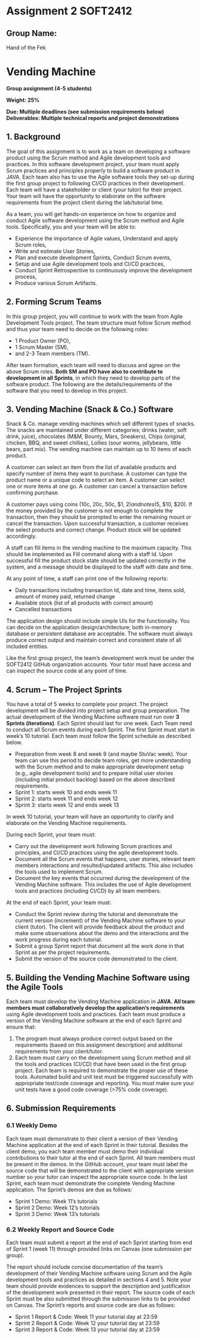 # Assignment 2 SOFT2412

## Group Name:

Hand of the Fek

# Vending Machine

**Group assignment (4-5 students)**

**Weight: 25%**

**Due: Multiple deadlines (see submission requirements below) Deliverables: Multiple technical reports and project demonstrations**

## 1. Background
The goal of this assignment is to work as a team on developing a software product using the Scrum method and Agile development tools and practices. In this software development project, your team must apply Scrum practices and principles properly to build a software product in JAVA. Each team also has to use the Agile software tools they set-up during the first group project to following CI/CD practices in their development. Each team will have a stakeholder or client (your tutor) for their project. Your team will have the opportunity to elaborate on the software requirements from the project client during the lab/tutorial time.

As a team, you will get hands-on experience on how to organize and conduct Agile software development using the Scrum method and Agile tools. Specifically, you and your team will be able to:

* Experience the importance of Agile values, Understand and apply Scrum roles,
* Write and estimate User Stories,
* Plan and execute development Sprints, Conduct Scrum events,
* Setup and use Agile development tools and CI/CD practices,
* Conduct Sprint Retrospective to continuously improve the development process, 
* Produce various Scrum Artifacts.

## 2. Forming Scrum Teams
In this group project, you will continue to work with the team from Agile Development Tools project. The team structure must follow Scrum method and thus your team need to decide on the following roles:

* 1 Product Owner (PO),
* 1 Scrum Master (SM), 
* and 2-3 Team members (TM).

After team formation, each team will need to discuss and agree on the above Scrum roles. **Both SM and PO have also to contribute to development in all Sprints**, in which they need to develop parts of the software product. The following are the details/requirements of the software that you need to develop in this project.

## 3. Vending Machine (Snack & Co.) Software
Snack & Co. manage vending machines which sell different types of snacks. The snacks are maintained under different categories; drinks (water, soft drink, juice), chocolates (M&M, Bounty, Mars, Sneakers), Chips (original, chicken, BBQ, and sweet chillies), Lollies (sour worms, jellybeans, little bears, part mix). The vending machine can maintain up to 10 items of each product.

A customer can select an item from the list of available products and specify number of items they want to purchase. A customer can type the product name or a unique code to select an item. A customer can select one or more items at one go. A customer can cancel a transaction before confirming purchase.

A customer pays using coins (10c, 20c, 50c, $1, $2) and notes ($5, $10, $20). If the money provided by the customer is not enough to complete the transaction, then they should be prompted to enter the remaining mount or cancel the transaction. Upon successful transaction, a customer receives the select products and correct change. Product stock will be updated accordingly.

A staff can fill items in the vending machine to the maximum capacity. This should be implemented as Fill command along with a staff Id. Upon successful fill the product stock state should be updated correctly in the system, and a message should be displayed to the staff with date and time.

At any point of time, a staff can print one of the following reports:
* Daily transactions including transaction Id, date and time, items sold, amount of money paid, returned change
* Available stock (list of all products with correct amount)
* Cancelled transactions

The application design should include simple UIs for the functionality. You can decide on the application design/architecture; both in-memory database or persistent database are acceptable. The software must always produce correct output and maintain correct and consistent state of all included entities.

Like the first group project, the team’s development work must be under the SOFT2412 GitHub organization accounts. Your tutor must have access and can inspect the source code at any point of time.

## 4. Scrum – The Project Sprints
You have a total of 5 weeks to complete your project. The project development will be divided into project setup and group preparation. The actual development of the Vending Machine software must run over **3 Sprints (iterations)**. Each Sprint should last for one week. Each Team need to conduct all Scrum events during each Sprint. The first Sprint must start in week’s 10 tutorial. Each team must follow the Sprint schedule as described below.

* Preparation from week 8 and week 9 (and maybe StuVac week). Your team can use this period to decide team roles, get more understanding with the Scrum method and to make appropriate development setup (e.g., agile development tools) and to prepare initial user stories (including initial product backlog) based on the above described requirements.
* Sprint 1: starts week 10 and ends week 11 
* Sprint 2: starts week 11 and ends week 12 
* Sprint 3: starts week 12 and ends week 13

In week 10 tutorial, your team will have an opportunity to clarify and elaborate on the Vending Machine requirements. 

During each Sprint, your team must:
* Carry out the development work following Scrum practices and principles, and CI/CD practices using the agile development tools.
* Document all the Scrum events that happens, user stories, relevant team members interactions and resulted/updated artifacts. This also includes the tools used to implement Scrum.
* Document the key events that occurred during the development of the Vending Machine software. This includes the use of Agile development tools and practices (including CI/CD) by all team members.

At the end of each Sprint, your team must:
* Conduct the Sprint review during the tutorial and demonstrate the current version (increment) of the Vending Machine software to your client (tutor). The client will provide feedback about the product and make some observations about the demo and the interactions and the work progress during each tutorial.
* Submit a group Sprint report that document all the work done in that Sprint as per the project requirements. 
* Submit the version of the source code demonstrated to the client.

## 5. Building the Vending Machine Software using the Agile Tools
Each team must develop the Vending Machine application in **JAVA**. __All team members must collaboratively develop the application’s requirements__ using Agile development tools and practices. Each team must produce a version of the Vending Machine software at the end of each Sprint and ensure that:

1. The program must always produce correct output based on the requirements (based on this assignment description) and additional requirements from your client/tutor.
2. Each team must carry on the development using Scrum method and all the tools and practices (CI/CD) that have been used in the first group project. Each team is required to demonstrate the proper use of these tools. Automated build and unit test must be triggered successfully with appropriate test/code coverage and reporting. You must make sure your unit tests have a good code coverage (>75% code coverage).

## 6. Submission Requirements
### 6.1 Weekly Demo
Each team must demonstrate to their client a version of their Vending Machine application at the end of each Sprint in their tutorial. Besides the client demo, you each team member must demo their individual contributions to their tutor at the end of each Sprint. All team members must be present in the demos. In the GitHub account, your team must label the source code that will be demonstrated to the client with appropriate version number so your tutor can inspect the appropriate source code. In the last Sprint, each team must demonstrate the complete Vending Machine application. The Sprint’s demos are due as follows:
* Sprint 1 Demo: Week 11’s tutorials 
* Sprint 2 Demo: Week 12’s tutorials 
* Sprint 3 Demo: Week 13’s tutorials

### 6.2 Weekly Report and Source Code
Each team must submit a report at the end of each Sprint starting from end of Sprint 1 (week 11) through provided links on Canvas (one submission per group).

The report should include concise documentation of the team’s development of their Vending Machine software using Scrum and the Agile development tools and practices as detailed in sections 4 and 5. Note your team should provide evidences to support the description and justification of the development work presented in their report. The source code of each Sprint must be also submitted through the submission links to be provided on Canvas. The Sprint’s reports and source code are due as follows:
* Sprint 1 Report & Code: Week 11 your tutorial day at 23:59 
* Sprint 2 Report & Code: Week 12 your tutorial day at 23:59 
* Sprint 3 Report & Code: Week 13 your tutorial day at 23:59

